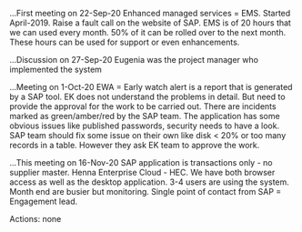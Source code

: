...First meeting on 22-Sep-20
Enhanced managed services = EMS.
Started April-2019.
Raise a fault call on the website of SAP.
EMS is of 20 hours that we can used every month.
50% of it can be rolled over to the next month.
These hours can be used for support or even enhancements.


...Discussion on 27-Sep-20
Eugenia was the project manager who implemented the system


...Meeting on 1-Oct-20
EWA = Early watch alert is a report that is generated by a SAP tool.
EK does not understand the problems in detail.
But need to provide the approval for the work to be carried out.
There are incidents marked as green/amber/red by the SAP team.
The application has some obvious issues like published passwords, security needs to have a look.
SAP team should fix some issue on their own like disk < 20% or too many records in a table.
However they ask EK team to approve the work.


...This meeting on 16-Nov-20
SAP application is transactions only - no supplier master.
Henna Enterprise Cloud - HEC.
We have both browser access as well as the desktop application.
3-4 users are using the system.
Month end are busier but monitoring.
Single point of contact from SAP = Engagement lead.

Actions:
    none
